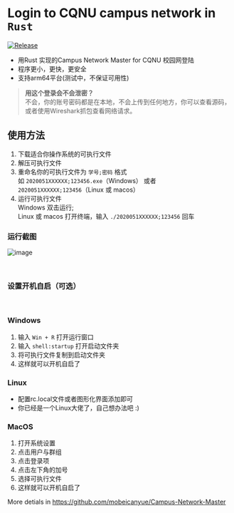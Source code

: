 # **Login to CQNU campus network in `Rust`**
[![Release](https://github.com/mobeicanyue/Campus-Network-Master-Rust/actions/workflows/release.yml/badge.svg)](https://github.com/mobeicanyue/Campus-Network-Master-Rust/actions/workflows/release.yml)

* 用Rust 实现的Campus Network Master for CQNU 校园网登陆
* 程序更小，更快，更安全
* 支持arm64平台(测试中，不保证可用性)  

>**用这个登录会不会泄密？**  
>不会，你的账号密码都是在本地，不会上传到任何地方，你可以查看源码，或者使用Wireshark抓包查看网络请求。

## **使用方法**
1. 下载适合你操作系统的可执行文件
2. 解压可执行文件
3. 重命名你的可执行文件为 `学号;密码` 格式  
    如 `2020051XXXXXX;123456.exe`（Windows） 或者  
    `2020051XXXXXX;123456`（Linux 或 macos）
4. 运行可执行文件  
    Windows 双击运行;  
    Linux 或 macos 打开终端，输入 `./2020051XXXXXX;123456` 回车
### 运行截图
![image](https://github.com/mobeicanyue/Campus-Network-Master-Rust/assets/81098819/d2b85c04-bb41-4b9b-90f4-1287c0cc461f)

<br>

### **设置开机自启（可选）**
<br>

### **Windows**
1. 输入 `Win + R` 打开运行窗口
2. 输入 `shell:startup` 打开启动文件夹
3. 将可执行文件复制到启动文件夹
4. 这样就可以开机自启了

### **Linux**
- 配置rc.local文件或者图形化界面添加即可
- 你已经是一个Linux大佬了，自己想办法吧 :)

### **MacOS**
1. 打开系统设置
2. 点击用户与群组
3. 点击登录项
4. 点击左下角的加号
5. 选择可执行文件
6. 这样就可以开机自启了

More detials in https://github.com/mobeicanyue/Campus-Network-Master